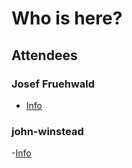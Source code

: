 # Who is here?

## Attendees

### Josef Fruehwald

- [Info](people/josef-fruehwald.md)

### john-winstead

-[Info](people/john-winstead.md)

